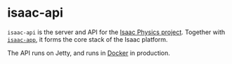 # isaac-api

`isaac-api` is the server and API for the [Isaac Physics project](https://isaacphysics.org/about). Together with [`isaac-app`](https://github.com/ucam-cl-dtg/isaac-app), it forms the core stack of the Isaac platform.

The API runs on Jetty, and runs in [Docker](https://www.docker.com/) in production.